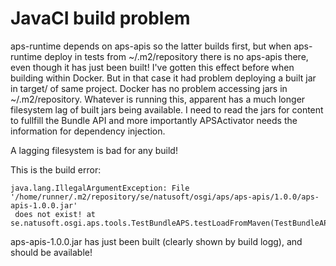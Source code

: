 # JavaCI build problem

aps-runtime depends on aps-apis so the latter builds first, but when aps-runtime deploy in tests  from ~/.m2/repository there is no aps-apis there, even though it has just been built! I've gotten this effect before when building within Docker. But in that case it had problem deploying a built jar in target/ of same project. Docker has no problem accessing jars in ~/.m2/repository. Whatever is running this, apparent has a much longer filesystem lag of built jars being available. I need to read the jars for content to fullfill the Bundle API and more importantly APSActivator needs the information for dependency injection. 

A lagging filesystem is bad for any build! 

This is the build error:
 
    java.lang.IllegalArgumentException: File '/home/runner/.m2/repository/se/natusoft/osgi/aps/aps-apis/1.0.0/aps-apis-1.0.0.jar'
     does not exist! at se.natusoft.osgi.aps.tools.TestBundleAPS.testLoadFromMaven(TestBundleAPS.java:58)
 
aps-apis-1.0.0.jar has just been built (clearly shown by build logg), and should be available!
